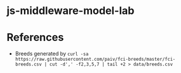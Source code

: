 # js-middleware-model-lab

# References

- Breeds generated by 
`curl -sa https://raw.githubusercontent.com/paiv/fci-breeds/master/fci-breeds.csv | cut -d',' -f2,3,5,7 | tail +2 > data/breeds.csv`
